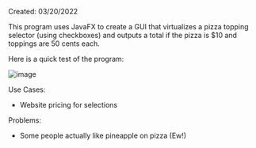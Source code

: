 Created: 03/20/2022

This program uses JavaFX to create a GUI that virtualizes a pizza topping selector (using checkboxes) and outputs a total if the pizza is $10 and toppings are 50 cents each.

Here is a quick test of the program: 

![image](https://user-images.githubusercontent.com/104415326/167367382-dc41b407-d5a9-4b72-a87d-6200c2e30ec9.png)

Use Cases: 

 - Website pricing for selections 

Problems:

 - Some people actually like pineapple on pizza (Ew!)
